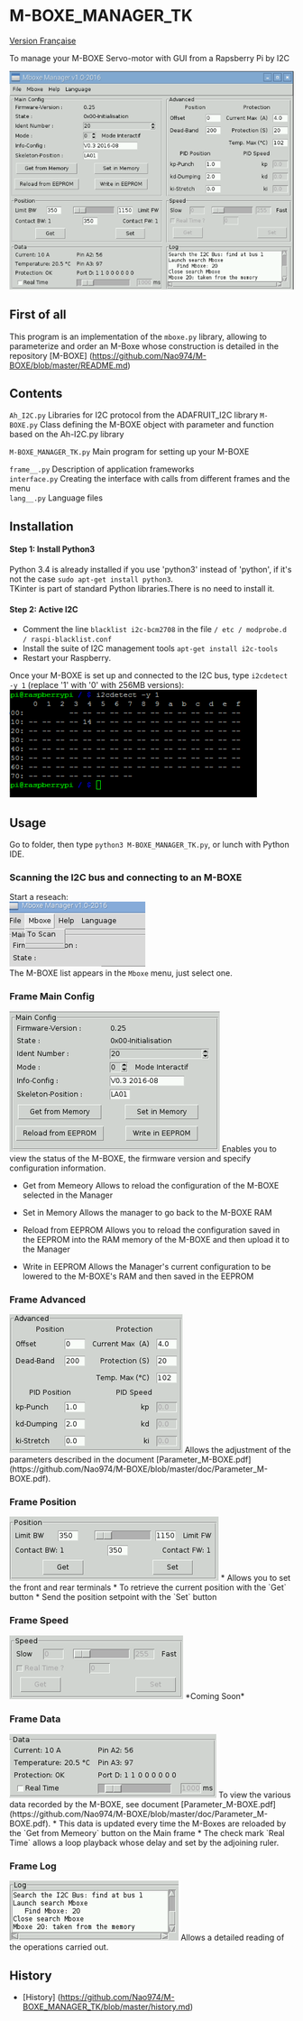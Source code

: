 # M-BOXE_MANAGER_TK
[Version Française](https://github.com/Nao974/M-BOXE_MANAGER_TK/blob/master/README_FR.md)  

To manage your M-BOXE Servo-motor with GUI from a Rapsberry Pi by I2C  

<img src="https://github.com/Nao974/M-BOXE_MANAGER_TK/blob/master/screenshoot/Manager_TK.png" title="Screenshoot Menu" alt="ScrenShoot Menu">

## First of all

This program is an implementation of the `mboxe.py` library, allowing to parameterize and order an M-Boxe whose construction is detailed in the repository [M-BOXE] (https://github.com/Nao974/M-BOXE/blob/master/README.md)  

## Contents

`Ah_I2C.py` Libraries for I2C protocol from the ADAFRUIT_I2C library
`M-BOXE.py` Class defining the M-BOXE object with parameter and function based on the Ah-I2C.py library  


`M-BOXE_MANAGER_TK.py` Main program for setting up your M-BOXE  


`frame__.py` Description of application frameworks  
`interface.py` Creating the interface with calls from different frames and the menu    
`lang__.py` Language files  


## Installation

#### Step 1: Install Python3

Python 3.4 is already installed if you use 'python3' instead of 'python', if it's not the case `sudo apt-get install python3`.  
TKinter is part of standard Python libraries.There is no need to install it.  


#### Step 2: Active I2C

* Comment the line `blacklist i2c-bcm2708` in the file `/ etc / modprobe.d / raspi-blacklist.conf`
* Install the suite of I2C management tools `apt-get install i2c-tools`
* Restart your Raspberry.

Once your M-BOXE is set up and connected to the I2C bus, type `i2cdetect -y 1` (replace '1' with '0' with 256MB versions):  
<img src="https://github.com/Nao974/M-BOXE_MANAGER_CL/blob/master/screenshoot/i2cdetect.png" title="screenshoot_i2cdetect" alt="screenshoot_i2cdetect">  


## Usage

Go to folder, then type `python3 M-BOXE_MANAGER_TK.py`, or lunch with Python IDE.  
  

### Scanning the I2C bus and connecting to an M-BOXE

Start a reseach:  
<img src="https://github.com/Nao974/M-BOXE_MANAGER_TK/blob/master/screenshoot/Manager_TK_Scan.png" title="Mboxe/To Scan" alt="Mboxe/To Scan">  
The M-BOXE list appears in the `Mboxe` menu, just select one.


### Frame Main Config

<img src="https://github.com/Nao974/M-BOXE_MANAGER_TK/blob/master/screenshoot/Manager_TK_Frame_Main.png" title="Frame Main" alt="Frame Main">  
Enables you to view the status of the M-BOXE, the firmware version and specify configuration information.

* Get from Memeory
Allows to reload the configuration of the M-BOXE selected in the Manager

* Set in Memory
Allows the manager to go back to the M-BOXE RAM
 
* Reload from EEPROM
Allows you to reload the configuration saved in the EEPROM into the RAM memory of the M-BOXE and then upload it to the Manager
 
* Write in EEPROM
Allows the Manager's current configuration to be lowered to the M-BOXE's RAM and then saved in the EEPROM


### Frame Advanced  

<img src="https://github.com/Nao974/M-BOXE_MANAGER_TK/blob/master/screenshoot/Manager_TK_Frame_Advanced.png" title="Frame Advanced" alt="Frame Advanced">  
Allows the adjustment of the parameters described in the document [Parameter_M-BOXE.pdf](https://github.com/Nao974/M-BOXE/blob/master/doc/Parameter_M-BOXE.pdf).  


### Frame Position

<img src="https://github.com/Nao974/M-BOXE_MANAGER_TK/blob/master/screenshoot/Manager_TK_Frame_Position.png" title="Frame Position" alt="Frame Position">  
* Allows you to set the front and rear terminals
* To retrieve the current position with the `Get` button
* Send the position setpoint with the `Set` button


### Frame Speed

<img src="https://github.com/Nao974/M-BOXE_MANAGER_TK/blob/master/screenshoot/Manager_TK_Frame_Speed.png" title="Frame Speed" alt="Frame Speed">  
*Coming Soon*


### Frame Data

<img src="https://github.com/Nao974/M-BOXE_MANAGER_TK/blob/master/screenshoot/Manager_TK_Frame_Data.png" title="Frame Data" alt="Frame Data">  
To view the various data recorded by the M-BOXE, see document [Parameter_M-BOXE.pdf](https://github.com/Nao974/M-BOXE/blob/master/doc/Parameter_M-BOXE.pdf).  
* This data is updated every time the M-Boxes are reloaded by the `Get from Memeory` button on the Main frame
* The check mark `Real Time` allows a loop playback whose delay and set by the adjoining ruler.


### Frame Log

<img src="https://github.com/Nao974/M-BOXE_MANAGER_TK/blob/master/screenshoot/Manager_TK_Log.png" title="Frame Log" alt="Frame Log">  
Allows a detailed reading of the operations carried out.


## History

- [History] (https://github.com/Nao974/M-BOXE_MANAGER_TK/blob/master/history.md)


